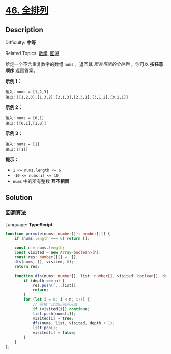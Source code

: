 # [46\. 全排列](https://leetcode.cn/problems/permutations/)

## Description

Difficulty: **中等**  

Related Topics: [数组](https://leetcode.cn/tag/array/), [回溯](https://leetcode.cn/tag/backtracking/)

给定一个不含重复数字的数组 `nums` ，返回其 _所有可能的全排列_ 。你可以 **按任意顺序** 返回答案。

**示例 1：**

```
输入：nums = [1,2,3]
输出：[[1,2,3],[1,3,2],[2,1,3],[2,3,1],[3,1,2],[3,2,1]]
```

**示例 2：**

```
输入：nums = [0,1]
输出：[[0,1],[1,0]]
```

**示例 3：**

```
输入：nums = [1]
输出：[[1]]
```

**提示：**

* `1 <= nums.length <= 6`
* `-10 <= nums[i] <= 10`
* `nums` 中的所有整数 **互不相同**

## Solution

### 回溯算法

Language: **TypeScript**

```typescript
function permute(nums: number[]): number[][] {
    if (nums.length === 0) return [];

    const n = nums.length;
    const visited = new Array<boolean>(n);
    const res: number[][] =  [];
    dfs(nums, [], visited, 0);
    return res;

    function dfs(nums: number[], list: number[], visited: boolean[], depth: number) {
        if (depth === n) {
            res.push([...list]);
            return;
        }
        for (let i = 0; i < n; i++) {
            // 剪枝：过滤已访问元素
            if (visited[i]) continue;
            list.push(nums[i]);
            visited[i] = true;
            dfs(nums, list, visited, depth + 1);
            list.pop();
            visited[i] = false;
        }
    }
};
```
